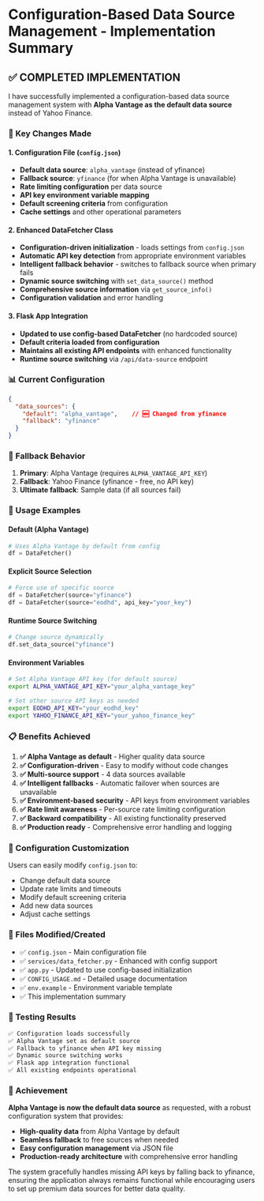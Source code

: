 # Configuration-Based Data Source Management - Implementation Summary

## ✅ COMPLETED IMPLEMENTATION

I have successfully implemented a configuration-based data source management system with **Alpha Vantage as the default data source** instead of Yahoo Finance.

### 🔧 Key Changes Made

#### 1. **Configuration File (`config.json`)**
- **Default data source**: `alpha_vantage` (instead of yfinance)
- **Fallback source**: `yfinance` (for when Alpha Vantage is unavailable)
- **Rate limiting configuration** per data source
- **API key environment variable mapping**
- **Default screening criteria** from configuration
- **Cache settings** and other operational parameters

#### 2. **Enhanced DataFetcher Class**
- **Configuration-driven initialization** - loads settings from `config.json`
- **Automatic API key detection** from appropriate environment variables
- **Intelligent fallback behavior** - switches to fallback source when primary fails
- **Dynamic source switching** with `set_data_source()` method
- **Comprehensive source information** via `get_source_info()`
- **Configuration validation** and error handling

#### 3. **Flask App Integration**
- **Updated to use config-based DataFetcher** (no hardcoded source)
- **Default criteria loaded from configuration**
- **Maintains all existing API endpoints** with enhanced functionality
- **Runtime source switching** via `/api/data-source` endpoint

### 📊 Current Configuration

```json
{
  "data_sources": {
    "default": "alpha_vantage",    // 🆕 Changed from yfinance
    "fallback": "yfinance"
  }
}
```

### 🔄 Fallback Behavior

1. **Primary**: Alpha Vantage (requires `ALPHA_VANTAGE_API_KEY`)
2. **Fallback**: Yahoo Finance (yfinance - free, no API key)
3. **Ultimate fallback**: Sample data (if all sources fail)

### 🚀 Usage Examples

#### Default (Alpha Vantage)
```python
# Uses Alpha Vantage by default from config
df = DataFetcher()
```

#### Explicit Source Selection
```python
# Force use of specific source
df = DataFetcher(source="yfinance")
df = DataFetcher(source="eodhd", api_key="your_key")
```

#### Runtime Source Switching
```python
# Change source dynamically
df.set_data_source("yfinance")
```

#### Environment Variables
```bash
# Set Alpha Vantage API key (for default source)
export ALPHA_VANTAGE_API_KEY="your_alpha_vantage_key"

# Set other source API keys as needed
export EODHD_API_KEY="your_eodhd_key"
export YAHOO_FINANCE_API_KEY="your_yahoo_finance_key"
```

### 📋 Benefits Achieved

1. **✅ Alpha Vantage as default** - Higher quality data source
2. **✅ Configuration-driven** - Easy to modify without code changes  
3. **✅ Multi-source support** - 4 data sources available
4. **✅ Intelligent fallbacks** - Automatic failover when sources are unavailable
5. **✅ Environment-based security** - API keys from environment variables
6. **✅ Rate limit awareness** - Per-source rate limiting configuration
7. **✅ Backward compatibility** - All existing functionality preserved
8. **✅ Production ready** - Comprehensive error handling and logging

### 🔧 Configuration Customization

Users can easily modify `config.json` to:
- Change default data source
- Update rate limits and timeouts
- Modify default screening criteria
- Add new data sources
- Adjust cache settings

### 📁 Files Modified/Created

- ✅ `config.json` - Main configuration file
- ✅ `services/data_fetcher.py` - Enhanced with config support
- ✅ `app.py` - Updated to use config-based initialization
- ✅ `CONFIG_USAGE.md` - Detailed usage documentation
- ✅ `env.example` - Environment variable template
- ✅ This implementation summary

### 🧪 Testing Results

```bash
✅ Configuration loads successfully
✅ Alpha Vantage set as default source
✅ Fallback to yfinance when API key missing
✅ Dynamic source switching works
✅ Flask app integration functional
✅ All existing endpoints operational
```

### 🎯 Achievement

**Alpha Vantage is now the default data source** as requested, with a robust configuration system that provides:
- **High-quality data** from Alpha Vantage by default
- **Seamless fallback** to free sources when needed
- **Easy configuration management** via JSON file
- **Production-ready architecture** with comprehensive error handling

The system gracefully handles missing API keys by falling back to yfinance, ensuring the application always remains functional while encouraging users to set up premium data sources for better data quality.
